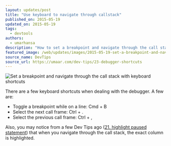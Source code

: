 ```yaml
---
layout: updates/post
title: "Use keyboard to navigate through callstack"
published_on: 2015-05-19
updated_on: 2015-05-19
tags:
  - devtools
authors:
  - umarhansa
description: "How to set a breakpoint and navigate through the call stack with keyboard shortcuts."
featured_image: /web/updates/images/2015-05-19-set-a-breakpoint-and-navigate-through-the-call-stack-with-keyboard-shortcuts/debugger-shortcuts.gif
source_name: DevTips
source_url: https://umaar.com/dev-tips/23-debugger-shortcuts
---
```

<img src="/web/updates/images/2015-05-19-set-a-breakpoint-and-navigate-through-the-call-stack-with-keyboard-shortcuts/debugger-shortcuts.gif" alt="Set a breakpoint and navigate through the call stack with keyboard shortcuts">

There are a few keyboard shortcuts when dealing with the debugger. A few are:

<ul>
<li>Toggle a breakpoint while on a line: Cmd + B</li>
<li>Select the next call frame: Ctrl + .</li>
<li>Select the previous call frame: Ctrl + ,</li>
</ul>

Also, you may notice from a few Dev Tips ago (<a href="https://umaar.com/dev-tips/21-highlight-paused-statement/">21. highlight paused statement</a>) that when you navigate through the call stack, the exact column is highlighted.
